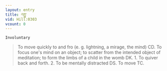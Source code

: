 ```yaml
---
layout: entry
title: འགྱུ་
vid: Hill:0303
vcount: 0
---
```

`Involuntary` 
> To move quickly to and fro (e\.
g\.
 lightning, a mirage, the mind) CD\.
 To focus one's mind on an object; to scatter from the intended object of meditation; to form the limbs of a child in the womb DK\.
1\.
 To quiver back and forth\.
 2\.
 To be mentally distracted DS\.
To move TC\.

